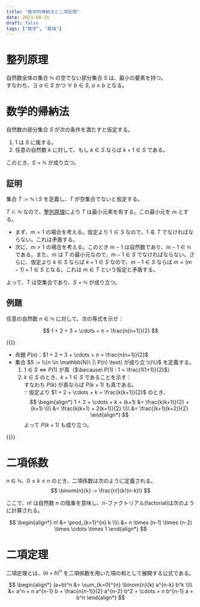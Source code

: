 ```yaml
---
title: "数学的帰納法と二項定理"
date: 2023-08-15
draft: false
tags: ["数学", "数論"]
---
```


# 整列原理

自然数全体の集合 $\mathbb{N}$ の空でない部分集合 $S$ は、最小の要素を持つ。  
すなわち、$\exists\ a \in S$ かつ $\forall\ b \in S,\ a \leq b$ となる。

# 数学的帰納法

自然数の部分集合 $S$ が次の条件を満たすと仮定する。

1. $1$ は $S$ に属する。
2. 任意の自然数 $k$ に対して、もし $k \in S$ ならば $k+1 \in S$ である。

このとき、$S = \mathbb{N}$ が成り立つ。

## 証明

集合 $T := \mathbb{N} \setminus S$ を定義し、$T$ が空集合でないと仮定する。

$T \subset \mathbb{N}$ なので、[整列原理](#整列原理)により $T$ は最小元素を有する。この最小元を $m$ とする。

- まず、$m = 1$ の場合を考える。仮定より $1 \in S$ なので、$1 \notin T$ でなければならない。これは矛盾する。
- 次に、$m > 1$ の場合を考える。このとき $m-1$ は自然数であり、$m-1 \in \mathbb{N}$ である。また、$m$ は $T$ の最小元なので、$m-1 \in S$ でなければならない。さらに、仮定より $k \in S$ ならば $k+1 \in S$ なので、$m-1 \in S$ ならば $m = (m-1)+1 \in S$ となる。これは $m \in T$ という仮定と矛盾する。

よって、$T$ は空集合であり、$S = \mathbb{N}$ が成り立つ。

## 例題

任意の自然数 $n \in \mathbb{N}$ に対して、次の等式を示せ：

$$
1 + 2 + 3 + \cdots + n = \frac{n(n+1)}{2}
$$

{{<collapse summary="解答">}}

- 命題 $P(n)$：$1 + 2 + 3 + \cdots + n = \frac{n(n+1)}{2}$
- 集合 $S := \\{n \in \mathbb{N}\ |\ P(n) \text{ が成り立つ}\\}$ を定義する。
   1. $1 \in S \iff P(1)$ が真（$\because\ P(1) : 1 = \frac{1(1+1)}{2}$）
   2. $k \in S$ のとき、$k+1 \in S$ であることを示す：  
      すなわち $P(k)$ が真ならば $P(k+1)$ も真である。  
      $\because$ 仮定より $1 + 2 + \cdots + k = \frac{k(k+1)}{2}$ のとき、
      $$
      \begin{align*}
      1 + 2 + \cdots + k + (k+1) &= \frac{k(k+1)}{2} + (k+1) \\\\
                                 &= \frac{k(k+1) + 2(k+1)}{2} \\\\
                                 &= \frac{(k+1)(k+2)}{2}
      \end{align*}
      $$
      よって $P(k+1)$ も成り立つ。

{{</collapse>}}

# 二項係数

$n \in \mathbb{N}$、$0 \leq k \leq n$ のとき、二項係数は次のように定義される。
$$
\binom{n}{k} := \frac{n!}{k!(n-k)!}
$$

ここで、$n!$ は自然数 $n$ の階乗を意味し、$n$-ファクトリアル(factorial)は次のように計算される。

$$
\begin{align*}
n! &= \prod_{k=1}^{n} k \\\\
   &= n \times (n-1) \times (n-2) \times \cdots \times 1
\end{align*}
$$

# 二項定理

二項定理とは、$(a + b)^n$ を二項係数を用いた項の和として展開する公式である。

$$
\begin{align*}
(a+b)^n &= \sum_{k=0}^{n} \binom{n}{k} a^{n-k} b^k \\\\
&= a^n + n a^{n-1} b + \frac{n(n-1)}{2} a^{n-2} b^2 + \cdots + n b^{n-1} a + b^n
\end{align*}
$$
